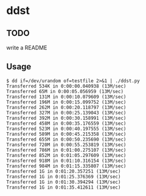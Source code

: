 # ddst

## TODO
write a README

## Usage

    $ dd if=/dev/urandom of=testfile 2>&1 | ./ddst.py
    Transferred 534K in 0:00:00.040938 (13M/sec)
    Transferred 65M in 0:00:05.056959 (13M/sec)
    Transferred 131M in 0:00:10.079609 (13M/sec)
    Transferred 196M in 0:00:15.099752 (13M/sec)
    Transferred 262M in 0:00:20.118797 (13M/sec)
    Transferred 327M in 0:00:25.139043 (13M/sec)
    Transferred 392M in 0:00:30.158991 (13M/sec)
    Transferred 458M in 0:00:35.176559 (13M/sec)
    Transferred 523M in 0:00:40.197555 (13M/sec)
    Transferred 589M in 0:00:45.215358 (13M/sec)
    Transferred 655M in 0:00:50.235690 (13M/sec)
    Transferred 720M in 0:00:55.253819 (13M/sec)
    Transferred 786M in 0:01:00.275107 (13M/sec)
    Transferred 852M in 0:01:05.297609 (13M/sec)
    Transferred 918M in 0:01:10.316154 (13M/sec)
    Transferred 984M in 0:01:15.335807 (13M/sec)
    Transferred 1G in 0:01:20.357251 (13M/sec)
    Transferred 1G in 0:01:25.376369 (13M/sec)
    Transferred 1G in 0:01:30.394294 (13M/sec)
    Transferred 1G in 0:01:35.412611 (13M/sec)
